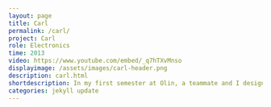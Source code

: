 ```yaml
---
layout: page
title: Carl
permalink: /carl/
project: Carl
role: Electronics
time: 2013
video: https://www.youtube.com/embed/_q7hTXvMnso
displayimage: /assets/images/carl-header.png
description: carl.html
shortdescription: In my first semester at Olin, a teammate and I designed and built a robot that follows a black line.
categories: jekyll update
---
```

